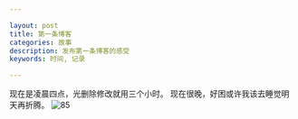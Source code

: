 ```yaml
---

layout: post
title: 第一条博客
categories: 故事
description: 发布第一条博客的感受
keywords: 时间, 记录

---
```


现在是凌晨四点，光删除修改就用三个小时。
现在很晚，好困或许我该去睡觉明天再折腾。
![85](https://img.rruu.net/image/6014f57e7a959)
